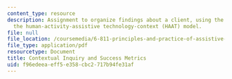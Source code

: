 ```yaml
---
content_type: resource
description: Assignment to organize findings about a client, using the framework of
  the human-activity-assistive technology-context (HAAT) model.
file: null
file_location: /coursemedia/6-811-principles-and-practice-of-assistive-technology-fall-2014/f96edeeaeff5e358cbc2717b94fe31af_MIT6_811F14_CntextulInqry.pdf
file_type: application/pdf
resourcetype: Document
title: Contextual Inquiry and Success Metrics
uid: f96edeea-eff5-e358-cbc2-717b94fe31af
---
```

